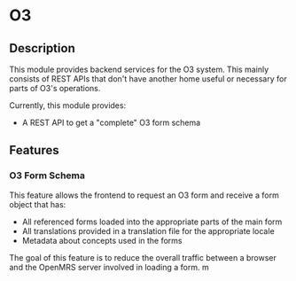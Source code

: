 # O3

## Description

This module provides backend services for the O3 system. This mainly consists of REST APIs that don't have another home
useful or necessary for parts of O3's operations.

Currently, this module provides:

* A REST API to get a "complete" O3 form schema

## Features

### O3 Form Schema

This feature allows the frontend to request an O3 form and receive a form object that has:

* All referenced forms loaded into the appropriate parts of the main form
* All translations provided in a translation file for the appropriate locale
* Metadata about concepts used in the forms

The goal of this feature is to reduce the overall traffic between a browser and the OpenMRS server involved in loading a form.
m
